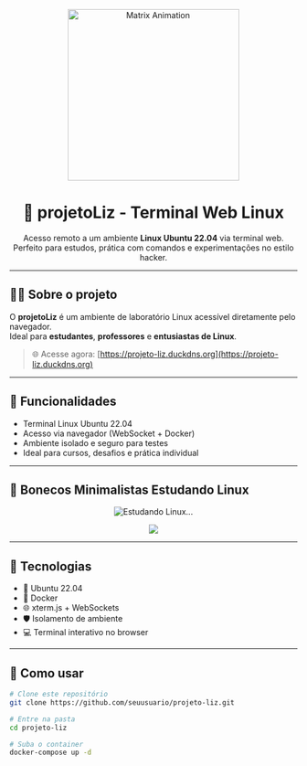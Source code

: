<p align="center">
  <img src="https://media.giphy.com/media/v1.Y2lkPTc5MGI3NjExY3o5czZhbTFiaWFtZmx0djF1dzBkZ2t1d3B3Z2ttbThtZTZlZXdjNiZlcD12MV9naWZzX3NlYXJjaCZjdD1n/LHZyixOnHwDDy/giphy.gif" width="300" alt="Matrix Animation"/>
</p>

<h1 align="center">🧪 projetoLiz - Terminal Web Linux</h1>

<p align="center">
  Acesso remoto a um ambiente <strong>Linux Ubuntu 22.04</strong> via terminal web. <br>
  Perfeito para estudos, prática com comandos e experimentações no estilo hacker.
</p>

---

## 👩‍💻 Sobre o projeto

O **projetoLiz** é um ambiente de laboratório Linux acessível diretamente pelo navegador.  
Ideal para **estudantes**, **professores** e **entusiastas de Linux**.

> 🌐 Acesse agora: [https://projeto-liz.duckdns.org](https://projeto-liz.duckdns.org)

---

## 🎯 Funcionalidades

- Terminal Linux Ubuntu 22.04
- Acesso via navegador (WebSocket + Docker)
- Ambiente isolado e seguro para testes
- Ideal para cursos, desafios e prática individual

---

## 🧍 Bonecos Minimalistas Estudando Linux

<p align="center">
  <img src="https://raw.githubusercontent.com/filipelinhares/README-typing-svg/main/demo.svg" alt="Estudando Linux..." />
</p>

<p align="center">
  <img src="https://readme-typing-svg.demolab.com?font=Fira+Code&pause=1000&color=33FF33&center=true&vCenter=true&width=435&lines=Acesse+um+terminal+Linux+via+web;Ubuntu+22.04+rodando+em+Docker;Pratique+comandos+em+tempo+real" />
</p>

---

## 🧰 Tecnologias

- 🐧 Ubuntu 22.04
- 🐳 Docker
- 🌐 xterm.js + WebSockets
- 🛡️ Isolamento de ambiente
- 💻 Terminal interativo no browser

---

## 🚀 Como usar

```bash
# Clone este repositório
git clone https://github.com/seuusuario/projeto-liz.git

# Entre na pasta
cd projeto-liz

# Suba o container
docker-compose up -d
